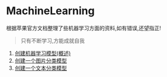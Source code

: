 # MachineLearning
根据苹果官方文档整理了些机器学习方面的资料,如有错误,还望指正!
> 只有不断学习,方能成就自我
1. [创建机器学习模型(概述)](https://github.com/LiuShaoChang/MachineLearning/blob/master/1-创建机器学习模型(概述)/README.md)
2. [创建一个图片分类模型](https://github.com/LiuShaoChang/MachineLearning/blob/master/2-创建一个图片分类模型/README.md)
3. [创建一个文本分类模型](https://github.com/LiuShaoChang/MachineLearning/blob/master/3-创建一个文本分类模型/README.md)

